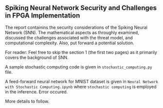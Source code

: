 ## Spiking Neural Network Security and Challenges in FPGA Implementation

The report containins the security considerations of the Spiking Neural Network (SNN). 
The mathematical aspects as throughly examined, discussed the challenges associated with the threat model, and computational complexity. 
Also, put forward a potential solution. 

For reader: Feel free to skip the section 1 (the first two pages) as it primarily covers the background of SNN.

A sample stochastic computing code is given in `stochastic_computing.py` file.

A feed-forward neural network for MNIST dataset is given in `Neural Network with Stochastic Computing.ipynb` where `stochastic computing` is employed in the inference.  Error occured. 

More details to follow.
